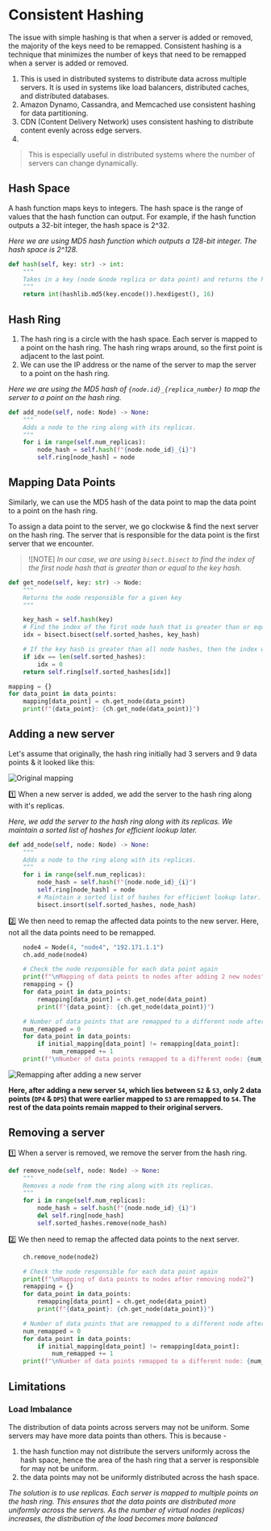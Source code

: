 # Consistent Hashing

The issue with simple hashing is that when a server is added or removed, the majority of the keys need to be remapped. Consistent hashing is a technique that minimizes the number of keys that need to be remapped when a server is added or removed.

1. This is used in distributed systems to distribute data across multiple servers. It is used in systems like load balancers, distributed caches, and distributed databases.
2. Amazon Dynamo, Cassandra, and Memcached use consistent hashing for data partitioning.
3. CDN (Content Delivery Network) uses consistent hashing to distribute content evenly across edge servers.
4. 

> This is especially useful in distributed systems where the number of servers can change dynamically.


## Hash Space
A hash function maps keys to integers. The hash space is the range of values that the hash function can output. For example, if the hash function outputs a 32-bit integer, the hash space is 2^32.

*Here we are using MD5 hash function which outputs a 128-bit integer. The hash space is 2^128.*

```python
def hash(self, key: str) -> int:
    """
    Takes in a key (node &node replica or data point) and returns the hash value in the range [0, 2^128 - 1]
    """
    return int(hashlib.md5(key.encode()).hexdigest(), 16)
```

## Hash Ring
1. The hash ring is a circle with the hash space. Each server is mapped to a point on the hash ring. The hash ring wraps around, so the first point is adjacent to the last point.
2. We can use the IP address or the name of the server to map the server to a point on the hash ring.

*Here we are using the MD5 hash of `{node.id}_{replica_number}` to map the server to a point on the hash ring.*

```python
def add_node(self, node: Node) -> None:
    """
    Adds a node to the ring along with its replicas.
    """
    for i in range(self.num_replicas):
        node_hash = self.hash(f"{node.node_id}_{i}")
        self.ring[node_hash] = node
```

## Mapping Data Points
Similarly, we can use the MD5 hash of the data point to map the data point to a point on the hash ring.

To assign a data point to the server, we go clockwise & find the next server on the hash ring. The server that is responsible for the data point is the first server that we encounter.

> ![NOTE]
> *In our case, we  are using `bisect.bisect` to find the index of the first node hash that is greater than or equal to the key hash.*

```python
def get_node(self, key: str) -> Node:
    """
    Returns the node responsible for a given key
    """

    key_hash = self.hash(key)
    # Find the index of the first node hash that is greater than or equal to the key hash.
    idx = bisect.bisect(self.sorted_hashes, key_hash)

    # If the key hash is greater than all node hashes, then the index will be 0 (wrap around).
    if idx == len(self.sorted_hashes):
        idx = 0
    return self.ring[self.sorted_hashes[idx]]

mapping = {}
for data_point in data_points:
    mapping[data_point] = ch.get_node(data_point)
    print(f"{data_point}: {ch.get_node(data_point)}")
```

## Adding a new server
Let's assume that originally, the hash ring initially had 3 servers and 9 data points & it looked like this:

![Original mapping](https://i.imgur.com/gEV1UOI.png)

1️⃣ When a new server is added, we add the server to the hash ring along with it's replicas.

*Here, we add the server to the hash ring along with its replicas. We maintain a sorted list of hashes for efficient lookup later.*

```python
def add_node(self, node: Node) -> None:
    """
    Adds a node to the ring along with its replicas.
    """
    for i in range(self.num_replicas):
        node_hash = self.hash(f"{node.node_id}_{i}")
        self.ring[node_hash] = node
        # Maintain a sorted list of hashes for efficient lookup later.
        bisect.insort(self.sorted_hashes, node_hash)
```

2️⃣ We then need to remap the affected data points to the new server. Here, not all the data points need to be remapped.

```python
    node4 = Node(4, "node4", "192.171.1.1")
    ch.add_node(node4)

    # Check the node responsible for each data point again
    print(f"\nMapping of data points to nodes after adding 2 new nodes")
    remapping = {}
    for data_point in data_points:
        remapping[data_point] = ch.get_node(data_point)
        print(f"{data_point}: {ch.get_node(data_point)}")

    # Number of data points that are remapped to a different node after adding 2 new nodes
    num_remapped = 0
    for data_point in data_points:
        if initial_mapping[data_point] != remapping[data_point]:
            num_remapped += 1
    print(f"\nNumber of data points remapped to a different node: {num_remapped}")
```

![Remapping after adding a new server](https://i.imgur.com/AHoADO9.png)

**Here, after adding a new server `S4`, which lies between `S2` & `S3`, only 2 data points (`DP4` & `DP5`) that were earlier mapped to `S3` are remapped to `S4`. The rest of the data points remain mapped to their original servers.**

## Removing a server
1️⃣ When a server is removed, we remove the server from the hash ring.

```python
def remove_node(self, node: Node) -> None:
    """
    Removes a node from the ring along with its replicas.
    """
    for i in range(self.num_replicas):
        node_hash = self.hash(f"{node.node_id}_{i}")
        del self.ring[node_hash]
        self.sorted_hashes.remove(node_hash)
```

2️⃣ We then need to remap the affected data points to the next server.

```python
    ch.remove_node(node2)

    # Check the node responsible for each data point again
    print(f"\nMapping of data points to nodes after removing node2")
    remapping = {}
    for data_point in data_points:
        remapping[data_point] = ch.get_node(data_point)
        print(f"{data_point}: {ch.get_node(data_point)}")

    # Number of data points that are remapped to a different node after removing node2
    num_remapped = 0
    for data_point in data_points:
        if initial_mapping[data_point] != remapping[data_point]:
            num_remapped += 1
    print(f"\nNumber of data points remapped to a different node: {num_remapped}")
```


## Limitations
### Load Imbalance
The distribution of data points across servers may not be uniform. Some servers may have more data points than others. This is because -
   1. the hash function may not distribute the servers uniformly across the hash space, hence the area of the hash ring that a server is responsible for may not be uniform.
   2. the data points may not be uniformly distributed across the hash space.

*The solution is to use replicas. Each server is mapped to multiple points on the hash ring. This ensures that the data points are distributed more uniformly across the servers. As the number of virtual nodes (replicas) increases, the distribution of the load becomes more balanced*